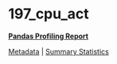 # 197_cpu_act

[**Pandas Profiling Report**](https://epistasislab.github.io/penn-ml-benchmarks/profile/197_cpu_act.html)

[Metadata](metadata.yaml) | [Summary Statistics](summary_stats.tsv)
